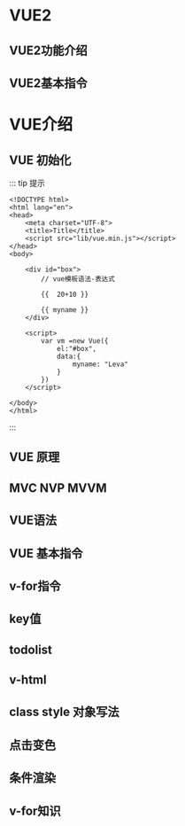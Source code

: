 # VUE2

## VUE2功能介绍

## VUE2基本指令

# VUE介绍

## VUE 初始化
::: tip 提示
```vue
<!DOCTYPE html>
<html lang="en">
<head>
    <meta charset="UTF-8">
    <title>Title</title> 
    <script src="lib/vue.min.js"></script> 
</head>
<body>

    <div id="box">
        // vue模板语法-表达式

        {{  20+10 }}

        {{ myname }}
    </div>

    <script>
        var vm =new Vue({
            el:"#box",
            data:{
                myname: "Leva"
            }
        })
    </script>

</body>
</html>
```
:::
## VUE 原理

## MVC NVP MVVM

## VUE语法

## VUE 基本指令

## v-for指令

## key值

## todolist

## v-html

## class style 对象写法

## 点击变色

## 条件渲染

## v-for知识
